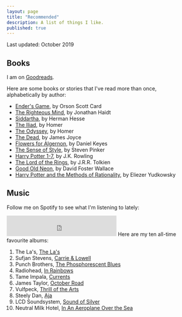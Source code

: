 ```yaml
---
layout: page
title: "Recommended"
description: A list of things I like.
published: true
---
```


Last updated: October 2019

## Books

I am on [Goodreads](https://www.goodreads.com/user/show/36777500-david-laing).

Here are some books or stories that I've read more than once, alphabetically by author:

- [Ender's Game](https://www.goodreads.com/book/show/375802.Ender_s_Game), by Orson Scott Card
- [The Righteous Mind](https://www.goodreads.com/book/show/11324722-the-righteous-mind), by Jonathan Haidt
- [Siddartha](https://www.goodreads.com/book/show/30141085-siddartha), by Herman Hesse
- [The Iliad](https://www.goodreads.com/book/show/1371.The_Iliad), by Homer
- [The Odyssey](https://www.goodreads.com/book/show/1381.The_Odyssey), by Homer
- [The Dead](https://www.online-literature.com/james_joyce/958/), by James Joyce
- [Flowers for Algernon](https://www.goodreads.com/book/show/36576608-flowers-for-algernon), by Daniel Keyes
- [The Sense of Style](https://www.goodreads.com/book/show/20821371-the-sense-of-style), by Steven Pinker
- [Harry Potter 1-7](https://www.goodreads.com/book/show/862041.Harry_Potter_Series_Box_Set), by J.K. Rowling
- [The Lord of the Rings](https://www.goodreads.com/book/show/33.The_Lord_of_the_Rings), by J.R.R. Tolkien
- [Good Old Neon](http://sdavidmiller.com/octo/files/no_google2/GoodOldNeon.pdf), by David Foster Wallace
- [Harry Potter and the Methods of Rationality](https://www.goodreads.com/book/show/10016013-harry-potter-and-the-methods-of-rationality), by Eliezer Yudkowsky

## Music

Follow me on Spotify to see what I'm listening to lately:

<iframe src="https://open.spotify.com/follow/1/?uri=spotify:user:davidkendalllaing&size=detail&theme=light&show-count=0" width="300" height="56" scrolling="no" frameborder="0" style="border:none; overflow:hidden;" allowtransparency="true"></iframe>
Here are my ten all-time favourite albums:

1. The La's, [The La's](https://open.spotify.com/album/1djwiQ802xeU8Q45jv1b0x?si=R_6yRDIPTber0hdKvC3rxg)
2. Sufjan Stevens, [Carrie & Lowell](https://open.spotify.com/album/0U8DeqqKDgIhIiWOdqiQXE?si=FgDrolYrSECCOHkto9f53w)
3. Punch Brothers, [The Phosphorescent Blues](https://open.spotify.com/album/3cdqpjwuTvDeLe3RYIGb0j?si=PgllOQIrQgmKFlFL-VpCbQ)
4. Radiohead, [In Rainbows](https://open.spotify.com/album/7eyQXxuf2nGj9d2367Gi5f?si=jj61jkKAQam3vh_LCB94oQ)
5. Tame Impala, [Currents](https://open.spotify.com/album/79dL7FLiJFOO0EoehUHQBv?si=upz69-ItR3eGDRhCwXpLCQ)
6. James Taylor, [October Road](https://open.spotify.com/album/3RHJNmuwD0fnwccBv2HTif?si=Yhjivb7jQ8mTz35gLAgxmA)
7. Vulfpeck, [Thrill of the Arts](https://open.spotify.com/album/0LyGgFrZFXpRKpgj664Xu7?si=-TcSLmh0Rc-5evfXBQFnxA)
8. Steely Dan, [Aja](https://open.spotify.com/album/51XjnQQ9SR8VSEpxPO9vrW?si=d2Xo-eEjTa2uVflUVCMa3w)
9. LCD Soundsystem, [Sound of Silver](https://open.spotify.com/album/1R8kkopLT4IAxzMMkjic6X?si=pqbwWNE7Rl-skdhnjT5Aiw)
10. Neutral Milk Hotel, [In An Aeroplane Over the Sea](https://open.spotify.com/album/2jyvuEp4HePt3KTlXSYvMV?si=US3dKFArR0OgL3Xky_okQQ)